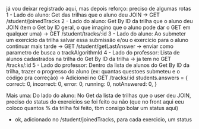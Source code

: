 já vou deixar registrado aqui, mas depois reforço: preciso de algumas rotas
1 - Lado do aluno: Get das trilhas que o aluno deu JOIN
-> GET /student/joinedTracks
2 - Lado do aluno: Get By ID da trilha que o aluno deu JOIN (tem o Get by ID geral, o que imagino que o aluno pode dar o GET em qualquer uma)
-> GET /student/tracks/:id
3 - Lado do aluno: Ao submeter um exercício da trilha salvar essa submissão e/ou o exercício para o aluno continuar mais tarde
-> GET /student/getLastAnswer -> enviar como parametro de busca o trackAlgorithmId
4 - Lado do professor: Lista de alunos cadastrados na trilha do Get By ID da trilha
-> ja tem no GET /tracks/:id
5 - Lado do professor: Dentro da lista de alunos do Get By ID da trilha, trazer o progresso do aluno (ex: quantas questoes submeteu e o código pra correção)
-> Adicionei no GET /tracks/:id
students.answers = {
correct: 0,
incorrect: 0,
error: 0,
running: 0,
notAnswered: 0,
}

Mais uma:
Do lado do aluno: No Get da lista de trilhas que o user deu JOIN, preciso do status do exereícios se foi feito ou não (que no front aqui eeu coloco quantos % da trilha foi feito, tbm consigo bolar um status aqui)

- ok, adicionado no /student/joinedTracks, para cada exercicio, um status
